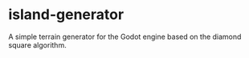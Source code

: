 # island-generator
A simple terrain generator for the Godot engine based on the diamond square algorithm.
